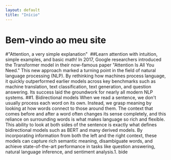```yaml
---
layout: default
title: "Início"
---
```


# Bem-vindo ao meu site 

#"Attention, a very simple explanation" 
##Learn attention with intuition, simple examples, and basic math!
In 2017, Google researchers introduced the Transformer model in their now-famous paper "Attention Is All You Need." This new approach marked a turning point in the field of natural language processing (NLP). By rethinking how machines process language, it quickly outperformed earlier models across key benchmarks such as machine translation, text classification, text generation, and question answering. Its success laid the groundwork for nearly all modern NLP systems.
##1. Bidirectional models
When we read a sentence, we don't usually process each word on its own. Instead, we grasp meaning by looking at how words connect to those around them. The context that comes before and after a word often changes its sense completely, and this reliance on surrounding words is what makes language so rich and flexible.
This ability to look at both sides of the sentence is exactly what defines bidirectional models such as BERT and many derived models. By incorporating information from both the left and the right context, these models can capture rich semantic meaning, disambiguate words, and achieve state-of-the-art performance in tasks like question answering, natural language inference, and sentiment analysis.1. bide

